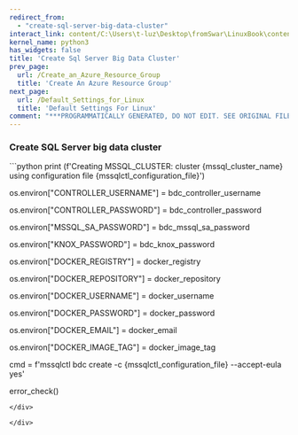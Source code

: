 ```yaml
---
redirect_from:
  - "create-sql-server-big-data-cluster"
interact_link: content/C:\Users\t-luz\Desktop\fromSwar\LinuxBook\content\Create_SQL_Server_Big_Data_Cluster.ipynb
kernel_name: python3
has_widgets: false
title: 'Create Sql Server Big Data Cluster'
prev_page:
  url: /Create_an_Azure_Resource_Group
  title: 'Create An Azure Resource Group'
next_page:
  url: /Default_Settings_for_Linux
  title: 'Default Settings For Linux'
comment: "***PROGRAMMATICALLY GENERATED, DO NOT EDIT. SEE ORIGINAL FILES IN /content***"
---
```


### **Create SQL Server big data cluster**

<div markdown="1" class="cell code_cell">
<div class="input_area" markdown="1">
```python
print (f'Creating MSSQL_CLUSTER: cluster {mssql_cluster_name} using configuration file {mssqlctl_configuration_file}')



os.environ["CONTROLLER_USERNAME"] = bdc_controller_username

os.environ["CONTROLLER_PASSWORD"] = bdc_controller_password

os.environ["MSSQL_SA_PASSWORD"] = bdc_mssql_sa_password

os.environ["KNOX_PASSWORD"] = bdc_knox_password

os.environ["DOCKER_REGISTRY"] = docker_registry

os.environ["DOCKER_REPOSITORY"] = docker_repository

os.environ["DOCKER_USERNAME"] = docker_username

os.environ["DOCKER_PASSWORD"] = docker_password

os.environ["DOCKER_EMAIL"] = docker_email

os.environ["DOCKER_IMAGE_TAG"] = docker_image_tag



cmd = f'mssqlctl bdc create -c {mssqlctl_configuration_file} --accept-eula yes'

error_check()
```
</div>

</div>
